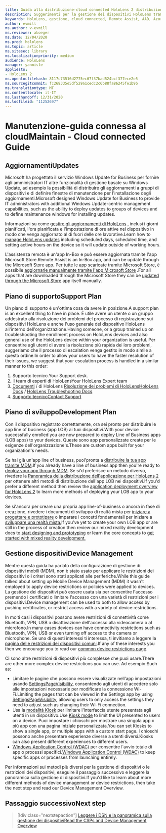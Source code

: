 ```yaml
---
title: Guida alla distribuzione-cloud connected HoloLens 2 distribuzione in scala con assistenza remota-Mantieni
description: Suggerimenti per la gestione dei dispositivi HoloLens tramite una rete connessa al cloud
keywords: HoloLens, gestione, cloud connected, Remote Assist, AAD, Azure AD, MDM, gestione di dispositivi mobili
author: evmill
ms.author: v-evmill
ms.reviewer: aboeger
ms.date: 12/04/2020
ms.prod: hololens
ms.topic: article
ms.sitesec: library
ms.localizationpriority: medium
audience: HoloLens
manager: yannisle
appliesto:
- HoloLens 2
ms.openlocfilehash: 8117c73516d2775ec67f37bad524bcf377ece2e5
ms.sourcegitcommit: fc268335e5df529a1cedc2c6b88fa86245fe1b9b
ms.translationtype: MT
ms.contentlocale: it-IT
ms.lasthandoff: 12/31/2020
ms.locfileid: "11252697"
---
```

# <span data-ttu-id="a52f5-104">Manutenzione-guida connessa al cloud</span><span class="sxs-lookup"><span data-stu-id="a52f5-104">Maintain - Cloud connected Guide</span></span>

## <span data-ttu-id="a52f5-105">Aggiornamenti</span><span class="sxs-lookup"><span data-stu-id="a52f5-105">Updates</span></span>

<span data-ttu-id="a52f5-106">Microsoft ha progettato il servizio Windows Update for Business per fornire agli amministratori IT altre funzionalità di gestione basate su Windows Update, ad esempio la possibilità di distribuire gli aggiornamenti a gruppi di dispositivi e di definire finestre di manutenzione per l'installazione degli aggiornamenti.</span><span class="sxs-lookup"><span data-stu-id="a52f5-106">Microsoft designed Windows Update for Business to provide IT administrators with additional Windows Update-centric management capabilities, such as the ability to deploy updates to groups of devices and to define maintenance windows for installing updates.</span></span>

<span data-ttu-id="a52f5-107">Informazioni su come [gestire gli aggiornamenti di HoloLens](https://docs.microsoft.com/hololens/hololens-updates) , inclusi i giorni pianificati, l'ora pianificata e l'impostazione di ore attive nel dispositivo in modo che venga aggiornato al di fuori delle ore lavorative.</span><span class="sxs-lookup"><span data-stu-id="a52f5-107">Learn how to [manage HoloLens updates](https://docs.microsoft.com/hololens/hololens-updates) including scheduled days, scheduled time, and setting active hours on the device so it will update outside of working hours.</span></span>

<span data-ttu-id="a52f5-108">L'assistenza remota è un'app In-Box e può essere aggiornata tramite l'app Microsoft Store.</span><span class="sxs-lookup"><span data-stu-id="a52f5-108">Remote Assist is an In-Box app, and can be update through the Microsoft Store app.</span></span> <span data-ttu-id="a52f5-109">Per tutte le app scaricate tramite Microsoft Store, è possibile [aggiornarle manualmente tramite l'app Microsoft Store](https://docs.microsoft.com/hololens/holographic-store-apps#update-apps) .</span><span class="sxs-lookup"><span data-stu-id="a52f5-109">For all apps that are downloaded through the Microsoft Store they can be [updated through the Microsoft Store](https://docs.microsoft.com/hololens/holographic-store-apps#update-apps) app itself manually.</span></span>

## <span data-ttu-id="a52f5-110">Piano di supporto</span><span class="sxs-lookup"><span data-stu-id="a52f5-110">Support Plan</span></span>

<span data-ttu-id="a52f5-111">Un piano di supporto è un'ottima cosa da avere in posizione.</span><span class="sxs-lookup"><span data-stu-id="a52f5-111">A support plan is an excellent thing to have in place.</span></span> <span data-ttu-id="a52f5-112">È utile avere un utente o un gruppo addestrato alla risoluzione dei problemi del processo di registrazione sui dispositivi HoloLens e anche l'uso generale del dispositivo HoloLens all'interno dell'organizzazione.</span><span class="sxs-lookup"><span data-stu-id="a52f5-112">Having someone, or a group trained up on troubleshooting the enrollment process on HoloLens devices and also general use of the HoloLens device within your organization is useful.</span></span> <span data-ttu-id="a52f5-113">Per consentire agli utenti di avere la risoluzione più rapida dei loro problemi, suggeriamo che il processo di escalation venga gestito in modo simile a questo ordine:</span><span class="sxs-lookup"><span data-stu-id="a52f5-113">In order to allow your users to have the faster resolution of their issues, we suggest that your escalation process is handled in a similar manner to this order:</span></span>

1. <span data-ttu-id="a52f5-114">Supporto tecnico.</span><span class="sxs-lookup"><span data-stu-id="a52f5-114">Your Support desk.</span></span>
2. <span data-ttu-id="a52f5-115">Il team di esperti di HoloLens</span><span class="sxs-lookup"><span data-stu-id="a52f5-115">Your HoloLens Expert team</span></span>
3. <span data-ttu-id="a52f5-116">[Documenti](https://docs.microsoft.com/hololens/)  /  di HoloLens [Risoluzione dei problemi di HoloLens](https://docs.microsoft.com/hololens/hololens-troubleshooting)</span><span class="sxs-lookup"><span data-stu-id="a52f5-116">[HoloLens Docs](https://docs.microsoft.com/hololens/) / [HoloLens Troubleshooting Docs](https://docs.microsoft.com/hololens/hololens-troubleshooting)</span></span>
4. [<span data-ttu-id="a52f5-117">Supporto tecnico</span><span class="sxs-lookup"><span data-stu-id="a52f5-117">Contact Support</span></span>](https://support.serviceshub.microsoft.com/supportforbusiness/create?sapId=e9391227-fa6d-927b-0fff-f96288631b8f)

## <span data-ttu-id="a52f5-118">Piano di sviluppo</span><span class="sxs-lookup"><span data-stu-id="a52f5-118">Development Plan</span></span>

<span data-ttu-id="a52f5-119">Con il dispositivo registrato correttamente, ora sei pronto per distribuire le app line of business (app LOB) ai tuoi dispositivi.</span><span class="sxs-lookup"><span data-stu-id="a52f5-119">With your device successfully enrolled you are now prepared to deploy Line of Business apps (LOB apps) to your devices.</span></span> <span data-ttu-id="a52f5-120">Queste sono app personalizzate create per le esigenze dell'organizzazione&#39;s.</span><span class="sxs-lookup"><span data-stu-id="a52f5-120">These are custom apps built for your organization&#39;s needs.</span></span>

<span data-ttu-id="a52f5-121">Se hai già un'app line of business, puoi&#39;pronta a [distribuire la tua app tramite MDM](https://docs.microsoft.com/hololens/app-deploy-intune).</span><span class="sxs-lookup"><span data-stu-id="a52f5-121">If you already have a line of business app then you&#39;re ready to [deploy your app through MDM](https://docs.microsoft.com/hololens/app-deploy-intune).</span></span> <span data-ttu-id="a52f5-122">Se si&#39;d preferisce un metodo diverso, rivedere la [Panoramica della distribuzione dell'applicazione per HoloLens 2](https://docs.microsoft.com/hololens/app-deploy-overview) per ottenere altri metodi di distribuzione dell'app LOB nei dispositivi.</span><span class="sxs-lookup"><span data-stu-id="a52f5-122">If you&#39;d prefer a different method then review the [application deployment overview for HoloLens 2](https://docs.microsoft.com/hololens/app-deploy-overview) to learn more methods of deploying your LOB app to your devices.</span></span>

<span data-ttu-id="a52f5-123">Se si&#39;ancora per creare una propria app line-of-business o ancora in fase di creazione, rivedere i documenti di sviluppo di realtà mista per [iniziare a progettare e prototipare](https://docs.microsoft.com/windows/mixed-reality/design/design) o imparare i concetti fondamentali per iniziare a [sviluppare una realtà mista.](https://docs.microsoft.com/windows/mixed-reality/discover/get-started-with-mr)</span><span class="sxs-lookup"><span data-stu-id="a52f5-123">If you&#39;ve yet to create your own LOB app or are still in the process of creation then review our mixed reality development docs to [start designing and prototyping](https://docs.microsoft.com/windows/mixed-reality/design/design) or learn the core concepts to [get started with mixed reality development.](https://docs.microsoft.com/windows/mixed-reality/discover/get-started-with-mr)</span></span>

## <span data-ttu-id="a52f5-124">Gestione dispositivi</span><span class="sxs-lookup"><span data-stu-id="a52f5-124">Device Management</span></span> 

<span data-ttu-id="a52f5-125">Mentre questa guida ha parlato della configurazione di gestione di dispositivi mobili (MDM), non è stato usato per applicare le restrizioni dei dispositivi o i criteri sono stati applicati alle periferiche.</span><span class="sxs-lookup"><span data-stu-id="a52f5-125">While this guide talked about setting up Mobile Device Management (MDM) it wasn't employed to apply device restrictions or policies were applied to devices.</span></span> <span data-ttu-id="a52f5-126">La gestione dei dispositivi può essere usata sia per consentire l'accesso premendo i certificati o limitare l'accesso con una varietà di restrizioni per i dispositivi.</span><span class="sxs-lookup"><span data-stu-id="a52f5-126">Device management can be used to both to allow access by pushing certificates, or restrict access with a variety of device restrictions.</span></span> 

<span data-ttu-id="a52f5-127">In molti casi i dispositivi possono avere restrizioni di connettività come Bluetooth, VPN, USB o disattivazione dell'accesso alla videocamera o al microfono.</span><span class="sxs-lookup"><span data-stu-id="a52f5-127">In many cases devices can have connectivity restrictions such as Bluetooth, VPN, USB or even turning off access to the camera or microphone.</span></span> <span data-ttu-id="a52f5-128">Se uno di questi interessi ti interessa, ti invitiamo a leggere la [pagina delle restrizioni dei dispositivi comuni](hololens-common-device-restrictions.md).</span><span class="sxs-lookup"><span data-stu-id="a52f5-128">If any of these interests you then we encourage you to read our [common device restrictions page](hololens-common-device-restrictions.md).</span></span>

<span data-ttu-id="a52f5-129">Ci sono altre restrizioni di dispositivi più complesse che puoi usare.</span><span class="sxs-lookup"><span data-stu-id="a52f5-129">There are other more complex device restrictions you can use.</span></span> <span data-ttu-id="a52f5-130">Ad esempio:</span><span class="sxs-lookup"><span data-stu-id="a52f5-130">Such as:</span></span>

- <span data-ttu-id="a52f5-131">Limitare le pagine che possono essere visualizzate nell'app impostazioni usando [SettingsPageVisibility](settings-uri-list.md), consentendo agli utenti di accedere solo alle impostazioni necessarie per modificare la connessione Wi-Fi.</span><span class="sxs-lookup"><span data-stu-id="a52f5-131">Limiting the pages that can be viewed in the Settings app by using [SettingsPageVisibility](settings-uri-list.md), allowing users to only access the settings they need to adjust such as changing their Wi-Fi connection.</span></span>
- <span data-ttu-id="a52f5-132">Usa la [modalità Kiosk](hololens-kiosk.md) per limitare l'interfaccia utente presentata agli utenti in un dispositivo.</span><span class="sxs-lookup"><span data-stu-id="a52f5-132">Use [Kiosk mode](hololens-kiosk.md) to limit the UI presented to users on a device.</span></span> <span data-ttu-id="a52f5-133">Puoi impostare i chioschi per mostrare una singola app o più app con una pagina iniziale personalizzata.</span><span class="sxs-lookup"><span data-stu-id="a52f5-133">You can set Kiosks to show a single app, or multiple apps with a custom start page.</span></span> <span data-ttu-id="a52f5-134">I chioschi possono anche presentare esperienze diverse a utenti diversi.</span><span class="sxs-lookup"><span data-stu-id="a52f5-134">Kiosks can also present different experiences to different users.</span></span>  
- <span data-ttu-id="a52f5-135">[Windows Application Control (WDAC)](windows-defender-application-control-wdac.md) per consentire l'avvio totale di app o processi specifici.</span><span class="sxs-lookup"><span data-stu-id="a52f5-135">[Windows Application Control (WDAC)](windows-defender-application-control-wdac.md) to keep specific apps or processes from launching entirely.</span></span>

<span data-ttu-id="a52f5-136">Per informazioni sui metodi più diversi per la gestione di dispositivi o le restrizioni dei dispositivi, eseguire il passaggio successivo e leggere la panoramica sulla gestione di dispositivi.</span><span class="sxs-lookup"><span data-stu-id="a52f5-136">If you'd like to learn about more different methods of device management or device restrictions, then take the next step and read our Device Management Overview.</span></span>

## <span data-ttu-id="a52f5-137">Passaggio successivo</span><span class="sxs-lookup"><span data-stu-id="a52f5-137">Next step</span></span>

> [!div class="nextstepaction"]
> [<span data-ttu-id="a52f5-138">Leggere i DSN e la panoramica sulla gestione dei dispositivi</span><span class="sxs-lookup"><span data-stu-id="a52f5-138">Read the CSPs and Device Management Overview</span></span>](hololens-csp-policy-overview.md)
